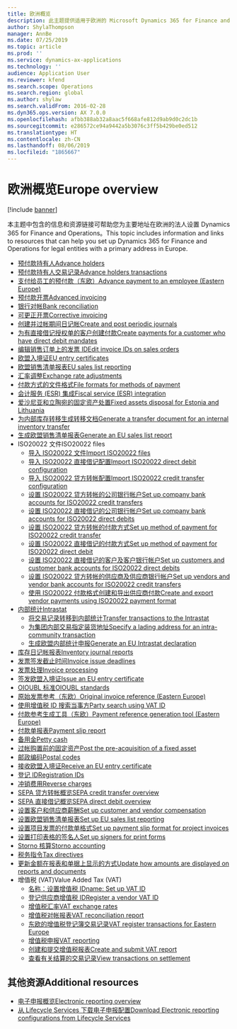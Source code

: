 ```yaml
---
title: 欧洲概览
description: 此主题提供适用于欧洲的 Microsoft Dynamics 365 for Finance and Operations 文档资源的链接。
author: ShylaThompson
manager: AnnBe
ms.date: 07/25/2019
ms.topic: article
ms.prod: ''
ms.service: dynamics-ax-applications
ms.technology: ''
audience: Application User
ms.reviewer: kfend
ms.search.scope: Operations
ms.search.region: global
ms.author: shylaw
ms.search.validFrom: 2016-02-28
ms.dyn365.ops.version: AX 7.0.0
ms.openlocfilehash: afbb388ab32a8aac5f668afe812d9ab9d0c2dc1b
ms.sourcegitcommit: e286572ce94a9442a5b3076c3ff5b429be0ed512
ms.translationtype: HT
ms.contentlocale: zh-CN
ms.lasthandoff: 08/06/2019
ms.locfileid: "1865667"
---
```

# <a name="europe-overview"></a><span data-ttu-id="07347-103">欧洲概览</span><span class="sxs-lookup"><span data-stu-id="07347-103">Europe overview</span></span>

[!include [banner](../includes/banner.md)]

<span data-ttu-id="07347-104">本主题中包含的信息和资源链接可帮助您为主要地址在欧洲的法人设置 Dynamics 365 for Finance and Operations。</span><span class="sxs-lookup"><span data-stu-id="07347-104">This topic includes information and links to resources that can help you set up Dynamics 365 for Finance and Operations for legal entities with a primary address in Europe.</span></span> 

- [<span data-ttu-id="07347-105">预付款持有人</span><span class="sxs-lookup"><span data-stu-id="07347-105">Advance holders</span></span>](emea-advance-holders.md)
 - [<span data-ttu-id="07347-106">预付款持有人交易记录</span><span class="sxs-lookup"><span data-stu-id="07347-106">Advance holders transactions</span></span>](emea-advance-holders-transactions.md)
 - [<span data-ttu-id="07347-107">支付给员工的预付款（东欧）</span><span class="sxs-lookup"><span data-stu-id="07347-107">Advance payment to an employee (Eastern Europe)</span></span>](tasks/advance-payment-employee.md)
- [<span data-ttu-id="07347-108">预付款开票</span><span class="sxs-lookup"><span data-stu-id="07347-108">Advanced invoicing</span></span>](emea-advance-invoice.md)
- [<span data-ttu-id="07347-109">银行对帐</span><span class="sxs-lookup"><span data-stu-id="07347-109">Bank reconciliation</span></span>](emea-bank-reconciliation.md)
- [<span data-ttu-id="07347-110">可更正开票</span><span class="sxs-lookup"><span data-stu-id="07347-110">Corrective invoicing</span></span>](emea-corrective-invoice.md)
- [<span data-ttu-id="07347-111">创建并过帐期间日记帐</span><span class="sxs-lookup"><span data-stu-id="07347-111">Create and post periodic journals</span></span>](emea-create-post-periodic-journals.md)
- [<span data-ttu-id="07347-112">为有直接借记授权单的客户创建付款</span><span class="sxs-lookup"><span data-stu-id="07347-112">Create payments for a customer who have direct debit mandates</span></span>](tasks/create-payments-customers-who-have-direct-debit-mandates.md)
- [<span data-ttu-id="07347-113">编辑销售订单上的发票 ID</span><span class="sxs-lookup"><span data-stu-id="07347-113">Edit invoice IDs on sales orders</span></span>](emea-edit-invoice-id-sales-orders.md)
- [<span data-ttu-id="07347-114">欧盟入境证</span><span class="sxs-lookup"><span data-stu-id="07347-114">EU entry certificates</span></span>](emea-entry-certificates.md)
- [<span data-ttu-id="07347-115">欧盟销售清单报表</span><span class="sxs-lookup"><span data-stu-id="07347-115">EU sales list reporting</span></span>](emea-eu-sales-list.md)
- [<span data-ttu-id="07347-116">汇率调整</span><span class="sxs-lookup"><span data-stu-id="07347-116">Exchange rate adjustments</span></span>](emea-exchange-rate-adjustments.md)
- [<span data-ttu-id="07347-117">付款方式的文件格式</span><span class="sxs-lookup"><span data-stu-id="07347-117">File formats for methods of payment</span></span>](emea-select-file-formats-for-the-method-of-payments.md)
- [<span data-ttu-id="07347-118">会计服务 (ESR) 集成</span><span class="sxs-lookup"><span data-stu-id="07347-118">Fiscal service (ESR) integration</span></span>](emea-fiscal-service-integration.md)
- [<span data-ttu-id="07347-119">爱沙尼亚和立陶宛的固定资产处置</span><span class="sxs-lookup"><span data-stu-id="07347-119">Fixed assets disposal for Estonia and Lithuania</span></span>](emea-credit-note-reverse-fixed-asset-sale.md)
- [<span data-ttu-id="07347-120">为内部库存转移生成转移文档</span><span class="sxs-lookup"><span data-stu-id="07347-120">Generate a transfer document for an internal inventory transfer</span></span>](tasks/transfer-document-internal-inventory-transfer.md)
- [<span data-ttu-id="07347-121">生成欧盟销售清单报表</span><span class="sxs-lookup"><span data-stu-id="07347-121">Generate an EU sales list report</span></span>](tasks/eur-00011-eu-sales-list-report.md)
- <span data-ttu-id="07347-122">ISO20022 文件</span><span class="sxs-lookup"><span data-stu-id="07347-122">ISO20022 files</span></span>
  - [<span data-ttu-id="07347-123">导入 ISO20022 文件</span><span class="sxs-lookup"><span data-stu-id="07347-123">Import ISO20022 files</span></span>](emea-ISO20022-file-formats.md)
  - [<span data-ttu-id="07347-124">导入 ISO20022 直接借记配置</span><span class="sxs-lookup"><span data-stu-id="07347-124">Import ISO20022 direct debit configuration</span></span>](tasks/import-iso20022-direct-debit-configuration.md)
  - [<span data-ttu-id="07347-125">导入 ISO20022 贷方转帐配置</span><span class="sxs-lookup"><span data-stu-id="07347-125">Import ISO20022 credit transfer configuration</span></span>](tasks/import-iso20022-credit-transfer-configuration.md)
  - [<span data-ttu-id="07347-126">设置 ISO20022 贷方转帐的公司银行帐户</span><span class="sxs-lookup"><span data-stu-id="07347-126">Set up company bank accounts for ISO20022 credit transfers</span></span>](tasks/set-up-company-bank-accounts-iso20022-credit-transfers.md)
  - [<span data-ttu-id="07347-127">设置 ISO20022 直接借记的公司银行帐户</span><span class="sxs-lookup"><span data-stu-id="07347-127">Set up company bank accounts for ISO20022 direct debits</span></span>](tasks/set-up-company-bank-accounts-iso20022-direct-debits.md)
  - [<span data-ttu-id="07347-128">设置 ISO20022 贷方转帐的付款方式</span><span class="sxs-lookup"><span data-stu-id="07347-128">Set up method of payment for ISO20022 credit transfer</span></span>](tasks/set-up-method-payment-iso20022-credit-transfer.md)
  - [<span data-ttu-id="07347-129">设置 ISO20022 直接借记的付款方式</span><span class="sxs-lookup"><span data-stu-id="07347-129">Set up method of payment for ISO20022 direct debit</span></span>](tasks/setup-method-payment-iso20022-direct-debit.md)
  - [<span data-ttu-id="07347-130">设置 ISO20022 直接借记的客户及客户银行帐户</span><span class="sxs-lookup"><span data-stu-id="07347-130">Set up customers and customer bank accounts for ISO20022 direct debits</span></span>](tasks/set-up-bank-accounts-iso20022-direct-debits.md)
  - [<span data-ttu-id="07347-131">设置 ISO20022 贷方转帐的供应商及供应商银行帐户</span><span class="sxs-lookup"><span data-stu-id="07347-131">Set up vendors and vendor bank accounts for ISO20022 credit transfers</span></span>](tasks/set-up-vendor-iso20022-credit-transfers.md)
  - [<span data-ttu-id="07347-132">使用 ISO20022 付款格式创建和导出供应商付款</span><span class="sxs-lookup"><span data-stu-id="07347-132">Create and export vendor payments using ISO20022 payment format</span></span>](tasks/create-export-vendor-payments-iso20022-payment-format.md)
- [<span data-ttu-id="07347-133">内部统计</span><span class="sxs-lookup"><span data-stu-id="07347-133">Intrastat</span></span>](emea-intrastat.md)
  - [<span data-ttu-id="07347-134">将交易记录转移到内部统计</span><span class="sxs-lookup"><span data-stu-id="07347-134">Transfer transactions to the Intrastat</span></span>](tasks/transfer-transactions-intrastat.md)
  - [<span data-ttu-id="07347-135">为集团内部交易指定装货地址</span><span class="sxs-lookup"><span data-stu-id="07347-135">Specify a lading address for an intra-community transaction</span></span>](tasks/eur-00002-specify-lading-address-intra-community.md)
  - [<span data-ttu-id="07347-136">生成欧盟内部统计申报</span><span class="sxs-lookup"><span data-stu-id="07347-136">Generate an EU Intrastat declaration</span></span>](tasks/eur-00002-eu-intrastat-declaration.md)
- [<span data-ttu-id="07347-137">库存日记帐报表</span><span class="sxs-lookup"><span data-stu-id="07347-137">Inventory journal reports</span></span>](emea-set-up-report-inventory-journal-names.md)
- [<span data-ttu-id="07347-138">发票签发截止时间</span><span class="sxs-lookup"><span data-stu-id="07347-138">Invoice issue deadlines</span></span>](emea-invoice-issue-deadline.md)
- [<span data-ttu-id="07347-139">发票处理</span><span class="sxs-lookup"><span data-stu-id="07347-139">Invoice processing</span></span>](emea-invoice-processing.md)
- [<span data-ttu-id="07347-140">签发欧盟入境证</span><span class="sxs-lookup"><span data-stu-id="07347-140">Issue an EU entry certificate</span></span>](tasks/eur-00012-issue-eu-entry-certificate.md)
- [<span data-ttu-id="07347-141">OIOUBL 标准</span><span class="sxs-lookup"><span data-stu-id="07347-141">OIOUBL standards</span></span>](emea-oioubl-standards-electronic-invoicing.md)
- [<span data-ttu-id="07347-142">原始发票参考（东欧）</span><span class="sxs-lookup"><span data-stu-id="07347-142">Original invoice reference (Eastern Europe)</span></span>](tasks/ee-00004-original-invoice-reference.md)
- [<span data-ttu-id="07347-143">使用增值税 ID 搜索当事方</span><span class="sxs-lookup"><span data-stu-id="07347-143">Party search using VAT ID</span></span>](tasks/eur-00015-party-search-vat-id.md)
- [<span data-ttu-id="07347-144">付款参考生成工具（东欧）</span><span class="sxs-lookup"><span data-stu-id="07347-144">Payment reference generation tool (Eastern Europe)</span></span>](tasks/ee-00015-payment-reference-generation-tool.md)
- [<span data-ttu-id="07347-145">付款单报表</span><span class="sxs-lookup"><span data-stu-id="07347-145">Payment slip report</span></span>](emea-eur-payment-slip-report-giro.md)
- [<span data-ttu-id="07347-146">备用金</span><span class="sxs-lookup"><span data-stu-id="07347-146">Petty cash</span></span>](emea-petty-cash.md)
- [<span data-ttu-id="07347-147">过帐购置前的固定资产</span><span class="sxs-lookup"><span data-stu-id="07347-147">Post the pre-acquisition of a fixed asset</span></span>](emea-pre-acquisition-acquisition-fixed-asset.md)
- [<span data-ttu-id="07347-148">邮政编码</span><span class="sxs-lookup"><span data-stu-id="07347-148">Postal codes</span></span>](emea-import-create-postal-codes-manually.md)
- [<span data-ttu-id="07347-149">接收欧盟入境证</span><span class="sxs-lookup"><span data-stu-id="07347-149">Receive an EU entry certificate</span></span>](tasks/eur-00012-receive-eu-entry-certificate.md)
- [<span data-ttu-id="07347-150">登记 ID</span><span class="sxs-lookup"><span data-stu-id="07347-150">Registration IDs</span></span>](emea-registration-ids.md)
- [<span data-ttu-id="07347-151">冲销费用</span><span class="sxs-lookup"><span data-stu-id="07347-151">Reverse charges</span></span>](emea-reverse-charge.md)
- [<span data-ttu-id="07347-152">SEPA 贷方转帐概览</span><span class="sxs-lookup"><span data-stu-id="07347-152">SEPA credit transfer overview</span></span>](../accounts-payable/sepa-credit-transfer.md)
- [<span data-ttu-id="07347-153">SEPA 直接借记概览</span><span class="sxs-lookup"><span data-stu-id="07347-153">SEPA direct debit overview</span></span>](../accounts-receivable/sepa-direct-debit-overview.md)
- [<span data-ttu-id="07347-154">设置客户和供应商薪酬</span><span class="sxs-lookup"><span data-stu-id="07347-154">Set up customer and vendor compensation</span></span>](emea-compensation-customer-vendor-transactions.md)
- [<span data-ttu-id="07347-155">设置欧盟销售清单报表</span><span class="sxs-lookup"><span data-stu-id="07347-155">Set up EU sales list reporting</span></span>](tasks/eur-00011-eu-sales-list-reporting.md)
- [<span data-ttu-id="07347-156">设置项目发票的付款单格式</span><span class="sxs-lookup"><span data-stu-id="07347-156">Set up payment slip format for project invoices</span></span>](tasks/set-up-payment-slip-format-project-invoices.md)
- [<span data-ttu-id="07347-157">设置打印表格的签名人</span><span class="sxs-lookup"><span data-stu-id="07347-157">Set up signers for print forms</span></span>](emea-set-up-signers-for-printing-forms.md)
- [<span data-ttu-id="07347-158">Storno 核算</span><span class="sxs-lookup"><span data-stu-id="07347-158">Storno accounting</span></span>](emea-storno.md)
- [<span data-ttu-id="07347-159">税务指令</span><span class="sxs-lookup"><span data-stu-id="07347-159">Tax directives</span></span>](emea-tax-directives.md)
- [<span data-ttu-id="07347-160">更新金额在报表和单据上显示的方式</span><span class="sxs-lookup"><span data-stu-id="07347-160">Update how amounts are displayed on reports and documents</span></span>](emea-amount-printing-forms.md)
- <span data-ttu-id="07347-161">增值税 (VAT)</span><span class="sxs-lookup"><span data-stu-id="07347-161">Value Added Tax (VAT)</span></span>
  - [<span data-ttu-id="07347-162">名称：设置增值税 ID</span><span class="sxs-lookup"><span data-stu-id="07347-162">name: Set up VAT ID</span></span>](tasks/eur-00015-vat-id.md)
  - [<span data-ttu-id="07347-163">登记供应商增值税 ID</span><span class="sxs-lookup"><span data-stu-id="07347-163">Register a vendor VAT ID</span></span>](tasks/eur-00015-registration-vendor-vat-id.md)
  - [<span data-ttu-id="07347-164">增值税汇率</span><span class="sxs-lookup"><span data-stu-id="07347-164">VAT exchange rates</span></span>](emea-vat-exchange-rate.md)
  - [<span data-ttu-id="07347-165">增值税对帐报表</span><span class="sxs-lookup"><span data-stu-id="07347-165">VAT reconciliation report</span></span>](tasks/eur-00018-vat-reconciliation-report.md)
  - [<span data-ttu-id="07347-166">东欧的增值税登记簿交易记录</span><span class="sxs-lookup"><span data-stu-id="07347-166">VAT register transactions for Eastern Europe</span></span>](emea-vat-register-transactions.md)
  - [<span data-ttu-id="07347-167">增值税申报</span><span class="sxs-lookup"><span data-stu-id="07347-167">VAT reporting</span></span>](emea-vat-reporting.md)
  - [<span data-ttu-id="07347-168">创建和提交增值税报表</span><span class="sxs-lookup"><span data-stu-id="07347-168">Create and submit VAT report</span></span>](tasks/create-submit-vat-report.md)
  - [<span data-ttu-id="07347-169">查看有关结算的交易记录</span><span class="sxs-lookup"><span data-stu-id="07347-169">View transactions on settlement</span></span>](emea-transactions-settlement-form.md)

## <a name="additional-resources"></a><span data-ttu-id="07347-170">其他资源</span><span class="sxs-lookup"><span data-stu-id="07347-170">Additional resources</span></span>

- [<span data-ttu-id="07347-171">电子申报概览</span><span class="sxs-lookup"><span data-stu-id="07347-171">Electronic reporting overview</span></span>](../../dev-itpro/analytics/general-electronic-reporting.md)
- [<span data-ttu-id="07347-172">从 Lifecycle Services 下载电子申报配置</span><span class="sxs-lookup"><span data-stu-id="07347-172">Download Electronic reporting configurations from Lifecycle Services</span></span>](../../dev-itpro/analytics/download-electronic-reporting-configuration-lcs.md)


